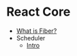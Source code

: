 # React Core
- [What is Fiber?](./fiber_intro.md)
- Scheduler
    - [Intro](./fiber_scheduler_intro.md)
